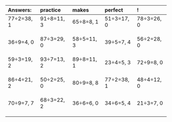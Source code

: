 | Answers: | practice | makes | perfect | ! |
| :--- | :--- | :--- | :--- | :--- |
| 77÷2=38, 1 | 91÷8=11, 3 | 65÷8=8, 1 | 51÷3=17, 0 | 78÷3=26, 0 | 
|   |   |   |   |   | 
|   |   |   |   |   | 
|   |   |   |   |   | 
| 36÷9=4, 0 | 87÷3=29, 0 | 58÷5=11, 3 | 39÷5=7, 4 | 56÷2=28, 0 | 
|   |   |   |   |   | 
|   |   |   |   |   | 
|   |   |   |   |   | 
| 59÷3=19, 2 | 93÷7=13, 2 | 89÷8=11, 1 | 23÷4=5, 3 | 72÷9=8, 0 | 
|   |   |   |   |   | 
|   |   |   |   |   | 
|   |   |   |   |   | 
| 86÷4=21, 2 | 50÷2=25, 0 | 80÷9=8, 8 | 77÷2=38, 1 | 48÷4=12, 0 | 
|   |   |   |   |   | 
|   |   |   |   |   | 
|   |   |   |   |   | 
| 70÷9=7, 7 | 68÷3=22, 2 | 36÷6=6, 0 | 34÷6=5, 4 | 21÷3=7, 0 | 
|   |   |   |   |   | 
|   |   |   |   |   | 
|   |   |   |   |   | 
